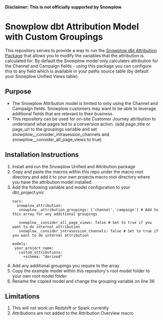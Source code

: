 **Disclaimer: This is not officially supported by Snowplow**

# Snowplow dbt Attribution Model with Custom Groupings

This repository serves to provide a way to run the [Snowplow dbt Attribution Package]([url](https://docs.snowplow.io/docs/modeling-your-data/modeling-your-data-with-dbt/dbt-models/dbt-attribution-data-model/)) that allows you to modify the variables that the attribution is calculated for. By default the Snowplow model only calculates attribution for the Channel and Campaign fields - using this package you can configure this to any field which is available in your paths source table (by default your Snowplow Unified Views table).

## Purpose
- The Snowplow Attribution model is limited to only using the Channel and Campaign fields. Snowplow customers may want to be able to leverage additional fields that are relevant to their business.
- This repository can be used for on-site Customer Journey attribution to understand what pages led to a conversion action. (add page_title or page_url to the groupings variable and set snowplow__consider_intrasession_channels and snowplow__consider_all_page_views to true)

## Installation Instructions

1. Install and run the Snowplow Unified and Attribution package
2. Copy and paste the macros within this repo under the macro root directory and add it to your own projects macro root directory where you have the attribution model installed
3. Add the following variable and model configuration to your dbt_project.yml
   ```
   vars:
     snowplow_attribution:
      snowplow__attribution_groupings: ['channel','campaign'] # Add to this array for any additional groupings
   
      snowplow__consider_all_page_views: false # Set to true if you want to do internal attribution
      snowplow__consider_intrasession_channels: false # Set to true if you want to do internal attribution
   
   models:
    your_project_name:
      custom_attributions:
        +schema: "derived"
   ```
4. Add any additional groupings you require to the array
5. Copy the example model within this repository's root model folder to your own root model folder
6. Rename the copied model and change the grouping variable on line 36

## Limitations

1. This will not work on Redshift or Spark currently
2. Attributions are not added to the Attribution Overview macro
